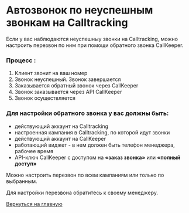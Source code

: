# Автозвонок по неуспешным звонкам на Calltracking

Если у вас наблюдаются неуспешныу звонки на Calltracking, можно настроить перезвон по ним при помощи обратного звонка CallKeeper.

### Процесс :  

1.  Клиент звонит на ваш номер
2.  Звонок неуспешный. Звонок завершается
3.  Заказывается  обратный звонок через CallKeeper
4.  Звонок заказывается через API CallKeeper
5.  Звонок осуществляется 

### Для настройки обратного звонка у вас должны быть:

- действующий аккаунт на Calltracking
- настроенная кампания в Calltracking, по которой идут звонки
- действующий аккаунт на CallKeeper
- работающий виджет - в нем должен быть телефон менеджера, рабочее время
- API-ключ CallKeeper с доступом на **«заказ звонка»** или **«полный доступ»**

 Можно настроить перезвон по всем кампаниям или только по выбранным.
 
 Для настройки перезвона обратитесь к своему менеджеру.
 
[Вернуться на главную](/README.md#documentation)
 

